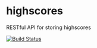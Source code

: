 highscores
==========

RESTful API for storing highscores


[![Build Status](https://api.travis-ci.org/josephfinlayson/highscores.svg)](https://travis-ci.org/josephfinlayson/highscores)
